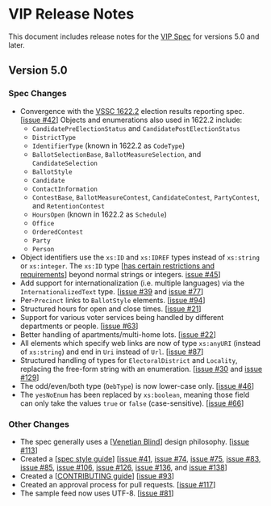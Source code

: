 # VIP Release Notes

This document includes release notes for the [VIP Spec][vip] for versions
5.0 and later.

## Version 5.0

### Spec Changes
* Convergence with the [VSSC 1622.2][vssc_1622.2] election results reporting spec.
  [[issue #42](https://github.com/votinginfoproject/vip-specification/issues/42)]
  Objects and enumerations also used in 1622.2 include:
  * `CandidatePreElectionStatus` and `CandidatePostElectionStatus`
  * `DistrictType`
  * `IdentifierType` (known in 1622.2 as `CodeType`)
  * `BallotSelectionBase`, `BallotMeasureSelection`, and `CandidateSelection`
  * `BallotStyle`
  * `Candidate`
  * `ContactInformation`
  * `ContestBase`, `BallotMeasureContest`, `CandidateContest`, `PartyContest`,
    and `RetentionContest`
  * `HoursOpen` (known in 1622.2 as `Schedule`)
  * `Office`
  * `OrderedContest`
  * `Party`
  * `Person`
* Object identifiers use the `xs:ID` and `xs:IDREF` types instead of `xs:string`
  or `xs:integer`. The `xs:ID` type [[has certain restrictions and
  requirements](http://books.xmlschemata.org/relaxng/ch19-77151.html)] beyond
  normal strings or integers.
  [issue #45](https://github.com/votinginfoproject/vip-specification/issues/45)]
* Add support for internationalization (i.e. multiple languages) via the
  `InternationalizedText` type.
  [[issue #39](https://github.com/votinginfoproject/vip-specification/issues/39) and
  [issue #77](https://github.com/votinginfoproject/vip-specification/issues/77)]
* Per-`Precinct` links to `BallotStyle` elements.
  [[issue #94](https://github.com/votinginfoproject/vip-specification/issues/94)]
* Structured hours for open and close times.
  [[issue #21](https://github.com/votinginfoproject/vip-specification/issues/21)]
* Support for various voter services being handled by different departments or
  people.
  [[issue #63](https://github.com/votinginfoproject/vip-specification/issues/63)]
* Better handling of apartments/multi-home lots.
  [[issue #22](https://github.com/votinginfoproject/vip-specification/issues/22)]
* All elements which specify web links are now of type `xs:anyURI` (instead of
  `xs:string`) and end in `Uri` instead of `Url`.
  [[issue #87](https://github.com/votinginfoproject/vip-specification/issues/87)]
* Structured handling of types for `ElectoralDistrict` and `Locality`, replacing
  the free-form string with an enumeration.
  [[issue #30](https://github.com/votinginfoproject/vip-specification/issues/30) and
  [issue #129](https://github.com/votinginfoproject/vip-specification/issues/129)]
* The odd/even/both type (`OebType`) is now lower-case only.
  [[issue #46](https://github.com/votinginfoproject/vip-specification/issues/46)]
* The `yesNoEnum` has been replaced by `xs:boolean`, meaning those field can
  only take the values `true` or `false` (case-sensitive).
  [[issue #66](https://github.com/votinginfoproject/vip-specification/issues/66)]

### Other Changes
* The spec generally uses a [[Venetian
  Blind](http://www.oracle.com/technetwork/java/design-patterns-142138.html)] design philosophy.
  [[issue #113](https://github.com/votinginfoproject/vip-specification/issues/113)]
* Created a
  [[spec style
  guide](https://github.com/votinginfoproject/vip-specification/blob/vip5/STYLEGUIDE.md)]
  [[issue #41](https://github.com/votinginfoproject/vip-specification/issues/41),
  [issue #74](https://github.com/votinginfoproject/vip-specification/issues/74),
  [issue #75](https://github.com/votinginfoproject/vip-specification/issues/75),
  [issue #83](https://github.com/votinginfoproject/vip-specification/issues/83),
  [issue #85](https://github.com/votinginfoproject/vip-specification/issues/85),
  [issue #106](https://github.com/votinginfoproject/vip-specification/issues/106),
  [issue #126](https://github.com/votinginfoproject/vip-specification/issues/126),
  [issue #136](https://github.com/votinginfoproject/vip-specification/issues/136), and
  [issue #138](https://github.com/votinginfoproject/vip-specification/issues/138)]
* Created a
  [[CONTRIBUTING
  guide](https://github.com/votinginfoproject/vip-specification/blob/vip5/CONTRIBUTING.md)]
  [[issue #93](https://github.com/votinginfoproject/vip-specification/issues/93)]
* Created an approval process for pull requests.
  [[issue #117](https://github.com/votinginfoproject/vip-specification/issues/117)]
* The sample feed now uses UTF-8.
  [[issue #81](https://github.com/votinginfoproject/vip-specification/issues/81)]

[vssc_1622.2]: http://grouper.ieee.org/groups/1622/groups/2/
[vip]: https://github.com/votinginfoproject/vip-specification
